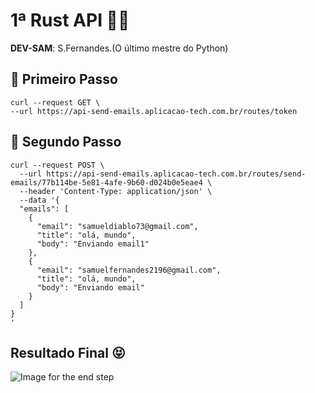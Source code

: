 # 1ª Rust API 👨‍💻
**DEV-SAM**: S.Fernandes.(O último mestre do Python)

## 📍 Primeiro Passo
    curl --request GET \
    --url https://api-send-emails.aplicacao-tech.com.br/routes/token

## 📍 Segundo Passo
    curl --request POST \
      --url https://api-send-emails.aplicacao-tech.com.br/routes/send-emails/77b114be-5e81-4afe-9b60-d024b0e5eae4 \
      --header 'Content-Type: application/json' \
      --data '{
      "emails": [
        {
          "email": "samueldiablo73@gmail.com",
          "title": "olá, mundo",
          "body": "Enviando email1"
        },
        {
          "email": "samuelfernandes2196@gmail.com",
          "title": "olá, mundo",
          "body": "Enviando email"
        }
      ]
    }
    '

## Resultado Final 😝
<img src="./assets/Section-4.jpg" alt="Image for the end step" title="End step">
